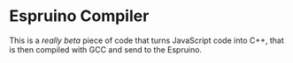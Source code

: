 Espruino Compiler
===============

This is a *really beta* piece of code that turns JavaScript code into C++, that is then compiled with GCC and send to the Espruino.



